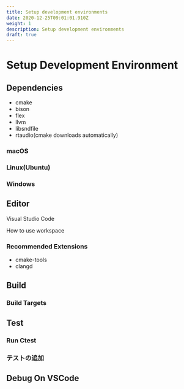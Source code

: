 ```yaml
---
title: Setup development environments
date: 2020-12-25T09:01:01.910Z
weight: 1
description: Setup development environments
draft: true
---
```

# Setup Development Environment

## Dependencies

- cmake
- bison
- flex
- llvm
- libsndfile
- rtaudio(cmake downloads automatically)

### macOS

### Linux(Ubuntu)

### Windows


## Editor

Visual Studio Code

How to use workspace

### Recommended Extensions

- cmake-tools
- clangd

## Build

### Build Targets

## Test

### Run Ctest

### テストの追加


## Debug On VSCode

